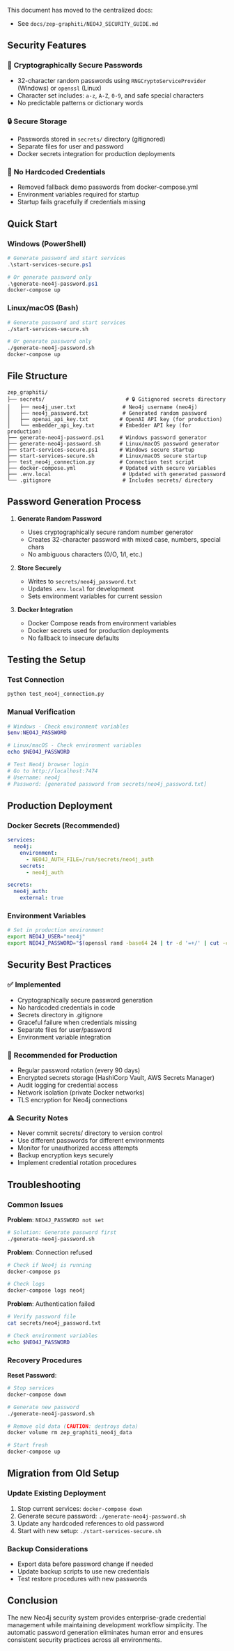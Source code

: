 This document has moved to the centralized docs:

- See `docs/zep-graphiti/NEO4J_SECURITY_GUIDE.md`

## Security Features

### 🔐 **Cryptographically Secure Passwords**
- 32-character random passwords using `RNGCryptoServiceProvider` (Windows) or `openssl` (Linux)
- Character set includes: `a-z`, `A-Z`, `0-9`, and safe special characters
- No predictable patterns or dictionary words

### 🔒 **Secure Storage**
- Passwords stored in `secrets/` directory (gitignored)
- Separate files for user and password
- Docker secrets integration for production deployments

### 🚫 **No Hardcoded Credentials**
- Removed fallback demo passwords from docker-compose.yml
- Environment variables required for startup
- Startup fails gracefully if credentials missing

## Quick Start

### Windows (PowerShell)
```powershell
# Generate password and start services
.\start-services-secure.ps1

# Or generate password only
.\generate-neo4j-password.ps1
docker-compose up
```

### Linux/macOS (Bash)
```bash
# Generate password and start services
./start-services-secure.sh

# Or generate password only
./generate-neo4j-password.sh
docker-compose up
```

## File Structure

```
zep_graphiti/
├── secrets/                          # 🔒 Gitignored secrets directory
│   ├── neo4j_user.txt               # Neo4j username (neo4j)
│   ├── neo4j_password.txt           # Generated random password
│   ├── openai_api_key.txt          # OpenAI API key (for production)
│   └── embedder_api_key.txt        # Embedder API key (for production)
├── generate-neo4j-password.ps1     # Windows password generator
├── generate-neo4j-password.sh      # Linux/macOS password generator
├── start-services-secure.ps1       # Windows secure startup
├── start-services-secure.sh        # Linux/macOS secure startup
├── test_neo4j_connection.py        # Connection test script
├── docker-compose.yml              # Updated with secure variables
├── .env.local                       # Updated with generated password
└── .gitignore                       # Includes secrets/ directory
```

## Password Generation Process

1. **Generate Random Password**
   - Uses cryptographically secure random number generator
   - Creates 32-character password with mixed case, numbers, special chars
   - No ambiguous characters (0/O, 1/l, etc.)

2. **Store Securely**
   - Writes to `secrets/neo4j_password.txt`
   - Updates `.env.local` for development
   - Sets environment variables for current session

3. **Docker Integration**
   - Docker Compose reads from environment variables
   - Docker secrets used for production deployments
   - No fallback to insecure defaults

## Testing the Setup

### Test Connection
```bash
python test_neo4j_connection.py
```

### Manual Verification
```powershell
# Windows - Check environment variables
$env:NEO4J_PASSWORD

# Linux/macOS - Check environment variables
echo $NEO4J_PASSWORD

# Test Neo4j browser login
# Go to http://localhost:7474
# Username: neo4j
# Password: [generated password from secrets/neo4j_password.txt]
```

## Production Deployment

### Docker Secrets (Recommended)
```yaml
services:
  neo4j:
    environment:
      - NEO4J_AUTH_FILE=/run/secrets/neo4j_auth
    secrets:
      - neo4j_auth

secrets:
  neo4j_auth:
    external: true
```

### Environment Variables
```bash
# Set in production environment
export NEO4J_USER="neo4j"
export NEO4J_PASSWORD="$(openssl rand -base64 24 | tr -d '=+/' | cut -c1-32)"
```

## Security Best Practices

### ✅ **Implemented**
- Cryptographically secure password generation
- No hardcoded credentials in code
- Secrets directory in .gitignore
- Graceful failure when credentials missing
- Separate files for user/password
- Environment variable integration

### 🔄 **Recommended for Production**
- Regular password rotation (every 90 days)
- Encrypted secrets storage (HashiCorp Vault, AWS Secrets Manager)
- Audit logging for credential access
- Network isolation (private Docker networks)
- TLS encryption for Neo4j connections

### ⚠️ **Security Notes**
- Never commit secrets/ directory to version control
- Use different passwords for different environments
- Monitor for unauthorized access attempts
- Backup encryption keys securely
- Implement credential rotation procedures

## Troubleshooting

### Common Issues

**Problem**: `NEO4J_PASSWORD not set`
```bash
# Solution: Generate password first
./generate-neo4j-password.sh
```

**Problem**: Connection refused
```bash
# Check if Neo4j is running
docker-compose ps

# Check logs
docker-compose logs neo4j
```

**Problem**: Authentication failed
```bash
# Verify password file
cat secrets/neo4j_password.txt

# Check environment variables
echo $NEO4J_PASSWORD
```

### Recovery Procedures

**Reset Password**:
```bash
# Stop services
docker-compose down

# Generate new password
./generate-neo4j-password.sh

# Remove old data (CAUTION: destroys data)
docker volume rm zep_graphiti_neo4j_data

# Start fresh
docker-compose up
```

## Migration from Old Setup

### Update Existing Deployment
1. Stop current services: `docker-compose down`
2. Generate secure password: `./generate-neo4j-password.sh`
3. Update any hardcoded references to old password
4. Start with new setup: `./start-services-secure.sh`

### Backup Considerations
- Export data before password change if needed
- Update backup scripts to use new credentials
- Test restore procedures with new passwords

## Conclusion

The new Neo4j security system provides enterprise-grade credential management while maintaining development workflow simplicity. The automatic password generation eliminates human error and ensures consistent security practices across all environments.